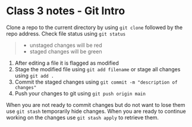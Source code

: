 
# Class 3 notes - Git Intro

Clone a repo to the current directory by using `git clone` followed by the repo address.
Check file status using `git status`

>- unstaged changes will be red
>- staged changes will be green

1. After editing a file it is flagged as modified
2. Stage the modified file using `git add filename` or stage all changes using `git add .`
3. Commit the staged changes using `git commit -m "description of changes"`
4. Push your changes to git using `git push origin main`

When you are not ready to commit changes but do not want to lose them use `git stash` temporarily hide changes. When you are ready to continue working on the changes use `git stash apply` to retrieve them.
